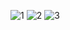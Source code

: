 ![1](https://github.com/user-attachments/assets/b906f1b2-7641-4f4d-babf-bea67d9db5bc)
![2](https://github.com/user-attachments/assets/b070ac24-27ae-45b7-b8f6-3e6dba673ad3)
![3](https://github.com/user-attachments/assets/49d09b99-7973-4f94-8016-818919c7e6d2)
